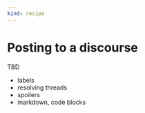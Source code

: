 ```yaml
---
kind: recipe
---
```


# Posting to a discourse

TBD
- labels
- resolving threads
- spoilers
- markdown, code blocks

